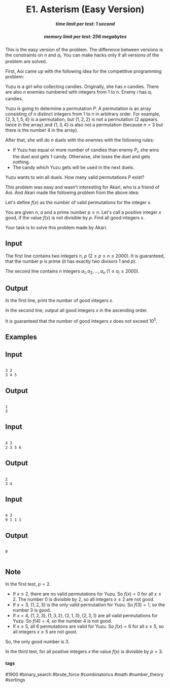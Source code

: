 <h1 style='text-align: center;'> E1. Asterism (Easy Version)</h1>

<h5 style='text-align: center;'>time limit per test: 1 second</h5>
<h5 style='text-align: center;'>memory limit per test: 256 megabytes</h5>

This is the easy version of the problem. The difference between versions is the constraints on $n$ and $a_i$. You can make hacks only if all versions of the problem are solved.

First, Aoi came up with the following idea for the competitive programming problem:

Yuzu is a girl who collecting candies. Originally, she has $x$ candies. There are also $n$ enemies numbered with integers from $1$ to $n$. Enemy $i$ has $a_i$ candies.

Yuzu is going to determine a permutation $P$. A permutation is an array consisting of $n$ distinct integers from $1$ to $n$ in arbitrary order. For example, $\{2,3,1,5,4\}$ is a permutation, but $\{1,2,2\}$ is not a permutation ($2$ appears twice in the array) and $\{1,3,4\}$ is also not a permutation (because $n=3$ but there is the number $4$ in the array).

After that, she will do $n$ duels with the enemies with the following rules:

* If Yuzu has equal or more number of candies than enemy $P_i$, she wins the duel and gets $1$ candy. Otherwise, she loses the duel and gets nothing.
* The candy which Yuzu gets will be used in the next duels.

Yuzu wants to win all duels. How many valid permutations $P$ exist?

This problem was easy and wasn't interesting for Akari, who is a friend of Aoi. And Akari made the following problem from the above idea:

Let's define $f(x)$ as the number of valid permutations for the integer $x$.

You are given $n$, $a$ and a prime number $p \le n$. Let's call a positive integer $x$ good, if the value $f(x)$ is not divisible by $p$. Find all good integers $x$.

Your task is to solve this problem made by Akari.

## Input

The first line contains two integers $n$, $p$ $(2 \le p \le n \le 2000)$. It is guaranteed, that the number $p$ is prime (it has exactly two divisors $1$ and $p$).

The second line contains $n$ integers $a_1, a_2, \ldots, a_n$ $(1 \le a_i \le 2000)$.

## Output

In the first line, print the number of good integers $x$.

In the second line, output all good integers $x$ in the ascending order.

It is guaranteed that the number of good integers $x$ does not exceed $10^5$.

## Examples

## Input


```

3 2
3 4 5

```
## Output


```

1
3

```
## Input


```

4 3
2 3 5 6

```
## Output


```

2
3 4

```
## Input


```

4 3
9 1 1 1

```
## Output


```

0


```
## Note

In the first test, $p=2$.

* If $x \le 2$, there are no valid permutations for Yuzu. So $f(x)=0$ for all $x \le 2$. The number $0$ is divisible by $2$, so all integers $x \leq 2$ are not good.
* If $x = 3$, $\{1,2,3\}$ is the only valid permutation for Yuzu. So $f(3)=1$, so the number $3$ is good.
* If $x = 4$, $\{1,2,3\} , \{1,3,2\} , \{2,1,3\} , \{2,3,1\}$ are all valid permutations for Yuzu. So $f(4)=4$, so the number $4$ is not good.
* If $x \ge 5$, all $6$ permutations are valid for Yuzu. So $f(x)=6$ for all $x \ge 5$, so all integers $x \ge 5$ are not good.

So, the only good number is $3$.

In the third test, for all positive integers $x$ the value $f(x)$ is divisible by $p = 3$.



#### tags 

#1900 #binary_search #brute_force #combinatorics #math #number_theory #sortings 